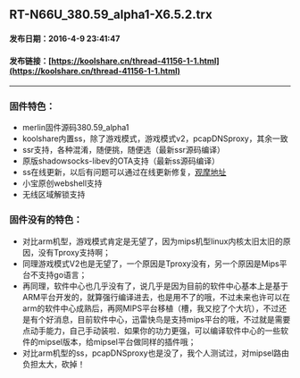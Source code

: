 ## RT-N66U_380.59_alpha1-X6.5.2.trx
#### 发布日期：2016-4-9 23:41:47
#### 发布链接：[https://koolshare.cn/thread-41156-1-1.html](https://koolshare.cn/thread-41156-1-1.html)
* * *
### 固件特色：

* merlin固件源码380.59_alpha1
* koolshare内置ss，除了游戏模式，游戏模式v2，pcapDNSproxy，其余一致
* ssr支持，各种混淆，随便挑，随便选（最新ssr源码编译）
* 原版shadowsocks-libev的OTA支持（最新ss源码编译）
* ss在线更新，以后有问题可以通过在线更新修复，[观摩地址](https://github.com/koolshare/koolshare.github.io/tree/master/shadowsocks_mips)
* 小宝原创webshell支持
* 无线区域解锁支持

### 固件没有的特色：
* 对比arm机型，游戏模式肯定是无望了，因为mips机型linux内核太旧太旧的原因，没有Tproxy支持啊；
* 同理游戏模式V2也是无望了，一个原因是Tproxy没有，另一个原因是Mips平台不支持go语言；
* 再同理，软件中心也几乎没有了，说几乎是因为目前的软件中心基本上是基于ARM平台开发的，就算强行编译进去，也是用不了的哦，不过未来也许可以在arm的软件中心成熟后，再网MIPS平台移植（槽，我又挖了个大坑），不过还是有个好消息，目前软件中心，迅雷快鸟是支持mips平台的哦，不过就是需要点动手能力，自己手动装啦．如果你的功力更强，可以编译软件中心的一些软件的mipsel版本，给mipsel平台做同样的插件哦；
* 对比arm机型的ss，pcapDNSproxy也是没了，我个人测试过，对mipsel路由负担太大，砍掉！
